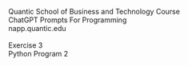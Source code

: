 Quantic School of Business and Technology Course\
ChatGPT Prompts For Programming\
napp.quantic.edu\
\
Exercise 3\
Python Program 2
